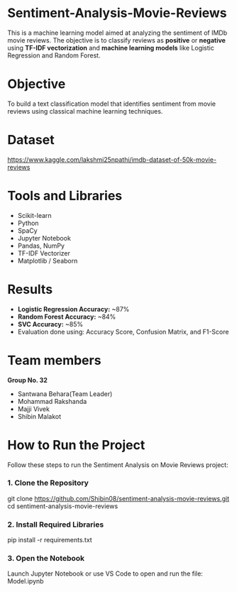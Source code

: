 # Sentiment-Analysis-Movie-Reviews
This is a machine learning model aimed at analyzing the sentiment of IMDb movie reviews. The objective is to classify reviews as **positive** or **negative** using **TF-IDF vectorization** and **machine learning models** like Logistic Regression and Random Forest.

# Objective
To build a text classification model that identifies sentiment from movie reviews using classical machine learning techniques.

# Dataset
https://www.kaggle.com/lakshmi25npathi/imdb-dataset-of-50k-movie-reviews

# Tools and Libraries
- Scikit-learn
- Python
- SpaCy
- Jupyter Notebook
- Pandas, NumPy
- TF-IDF Vectorizer
- Matplotlib / Seaborn

# Results

- **Logistic Regression Accuracy:** ~87%
- **Random Forest Accuracy:** ~84%
- **SVC Accuracy:** ~85%
- Evaluation done using: Accuracy Score, Confusion Matrix, and F1-Score

# Team members
**Group No. 32**
- Santwana Behara(Team Leader)
- Mohammad Rakshanda
- Majji Vivek
- Shibin Malakot

# How to Run the Project

Follow these steps to run the Sentiment Analysis on Movie Reviews project:

### 1. Clone the Repository
git clone https://github.com/Shibin08/sentiment-analysis-movie-reviews.git
cd sentiment-analysis-movie-reviews

### 2. Install Required Libraries
pip install -r requirements.txt

### 3. Open the Notebook
Launch Jupyter Notebook or use VS Code to open and run the file:
Model.ipynb




